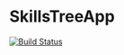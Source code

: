 # SkillsTreeApp
[![Build Status](https://travis-ci.org/NazarovAleksandr/SkillsTreeApp.svg?branch=master)](https://travis-ci.org/NazarovAleksandr/SkillsTreeApp)
